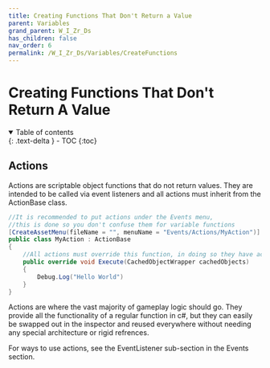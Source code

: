 ```yaml
---
title: Creating Functions That Don't Return a Value
parent: Variables
grand_parent: W_I_Zr_Ds
has_children: false
nav_order: 6
permalink: /W_I_Zr_Ds/Variables/CreateFunctions
---
```

# Creating Functions That Don't Return A Value
<details open markdown="block">
  <summary>
    Table of contents
  </summary>
  {: .text-delta }
- TOC
{:toc}
</details>

## Actions
Actions are scriptable object functions that do not return values. They are intended to be called via event listeners and all actions must inherit from the ActionBase class.

```c#
//It is recommended to put actions under the Events menu, 
//this is done so you don't confuse them for variable functions
[CreateAssetMenu(fileName = "", menuName = "Events/Actions/MyAction")]
public class MyAction : ActionBase
{
    //All actions must override this function, in doing so they have access to cached objects
    public override void Execute(CachedObjectWrapper cachedObjects)
    {        
        Debug.Log("Hello World")
    }
}
```

Actions are where the vast majority of gameplay logic should go. They provide all the functionality of a regular function in c#, but they can easily be swapped out in the inspector and reused everywhere without needing any special architecture or rigid refrences.

For ways to use actions, see the EventListener sub-section in the Events section.